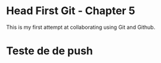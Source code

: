 # Head First Git - Chapter 5

This is my first attempt at collaborating using Git and Github.


# Teste de de push